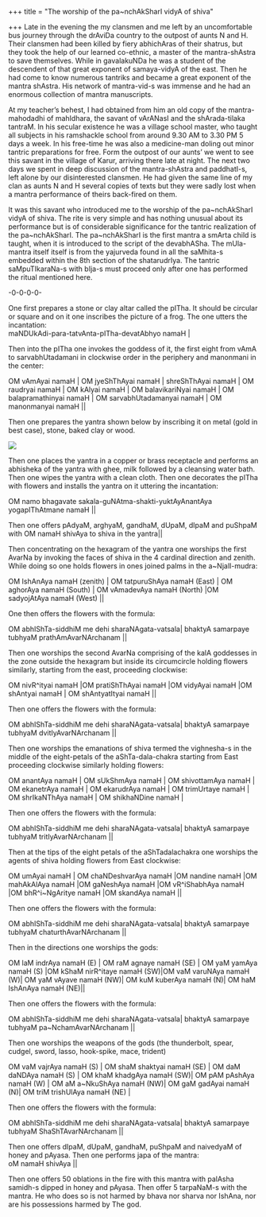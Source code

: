 +++
title = "The worship of the pa~nchAkSharI vidyA of shiva"

+++
Late in the evening the my clansmen and me left by an uncomfortable bus
journey through the drAviDa country to the outpost of aunts N and H.
Their clansmen had been killed by fiery abhichAras of their shatrus, but
they took the help of our learned co-ethnic, a master of the
mantra-shAstra to save themselves. While in gavalakuNDa he was a student
of the descendent of that great exponent of samaya-vidyA of the east.
Then he had come to know numerous tantriks and became a great exponent
of the mantra shAstra. His network of mantra-vid-s was immense and he
had an enormous collection of mantra manuscripts.

At my teacher’s
behest, I had obtained from him an old copy of the mantra-mahodadhi of
mahIdhara, the savant of vArANasI and the shArada-tilaka tantraM. In his
secular existence he was a village school master, who taught all
subjects in his ramshackle school from around 9.30 AM to 3.30 PM 5 days
a week. In his free-time he was also a medicine-man doling out minor
tantric preparations for free. Form the outpost of our aunts’ we went to
see this savant in the village of Karur, arriving there late at night.
The next two days we spent in deep discussion of the mantra-shAstra and
paddhatI-s, left alone by our disinterested clansmen. He had given the
same line of my clan as aunts N and H several copies of texts but they
were sadly lost when a mantra performance of theirs back-fired on them.

It was this savant who introduced me to the worship of the
pa\~nchAkSharI vidyA of shiva. The rite is very simple and has nothing
unusual about its performance but is of considerable significance for
the tantric realization of the pa\~nchAkSharI. The pa\~nchAkSharI is the
first mantra a smArta child is taught, when it is introduced to the
script of the devabhASha. The mUla-mantra itself itself is from the
yajurveda found in all the saMhita-s embedded within the 8th section of
the shatarudrIya. The tantric saMpuTIkaraNa-s with bIja-s must proceed
only after one has performed the ritual mentioned here.

\-0-0-0-0-

One first prepares a stone or clay altar called the pITha. It should be
circular or square and on it one inscribes the picture of a frog. The
one utters the incantation:  
maNDUkAdi-para-tatvAnta-pITha-devatAbhyo namaH |

Then into the pITha one invokes the goddess of it, the first eight from
vAmA to sarvabhUtadamani in clockwise order in the periphery and
manonmani in the center:  

OM vAmAyai namaH | OM jyeShThAyai namaH | shreShThAyai namaH | OM
raudryai namaH | OM kAlyai namaH | OM balavikariNyai namaH | OM
balapramathinyai namaH | OM sarvabhUtadamanyai namaH | OM manonmanyai
namaH ||

Then one prepares the yantra shown below by inscribing it on metal (gold
in best case), stone, baked clay or wood.

[![](https://i2.wp.com/photos1.blogger.com/blogger/2010/410/320/shiva_panchakshari.jpg)](http://photos1.blogger.com/blogger/2010/410/1600/shiva_panchakshari.jpg)

Then one places the yantra in a copper or brass receptacle and performs
an abhisheka of the yantra with ghee, milk followed by a cleansing water
bath. Then one wipes the yantra with a clean cloth. Then one decorates
the pITha with flowers and installs the yantra on it uttering the
incantation:  

OM namo bhagavate sakala-guNAtma-shakti-yuktAyAnantAya yogapIThAtmane
namaH ||  

Then one offers pAdyaM, arghyaM, gandhaM, dUpaM, dIpaM and puShpaM with
OM namaH shivAya to shiva in the yantra||

Then concentrating on the hexagram of the yantra one worships the first
AvarNa by invoking the faces of shiva in the 4 cardinal direction and
zenith. While doing so one holds flowers in ones joined palms in the
a\~NjalI-mudra:  

OM IshAnAya namaH (zenith) | OM tatpuruShAya namaH (East) | OM aghorAya
namaH (South) | OM vAmadevAya namaH (North) |OM sadyojAtAya namaH (West)
||  

One then offers the flowers with the formula:  

OM abhIShTa-siddhiM me dehi sharaNAgata-vatsala| bhaktyA samarpaye
tubhyaM prathAmAvarNArchanam ||

Then one worships the second AvarNa comprising of the kalA goddesses in
the zone outside the hexagram but inside its circumcircle holding
flowers similarly, starting from the east, proceeding clockwise:  

OM nivR^ityai namaH |OM pratiShThAyai namaH |OM vidyAyai namaH |OM
shAntyai namaH | OM shAntyatItyai namaH ||  

Then one offers the flowers with the formula:  

OM abhIShTa-siddhiM me dehi sharaNAgata-vatsala| bhaktyA samarpaye
tubhyaM dvitIyAvarNArchanam ||

Then one worships the emanations of shiva termed the vighnesha-s in the
middle of the eight-petals of the aShTa-dala-chakra starting from East
proceeding clockwise similarly holding flowers:  

OM anantAya namaH | OM sUkShmAya namaH | OM shivottamAya namaH | OM
ekanetrAya namaH | OM ekarudrAya namaH | OM trimUrtaye namaH | OM
shrIkaNThAya namaH | OM shikhaNDine namaH |  

Then one offers the flowers with the formula:  

OM abhIShTa-siddhiM me dehi sharaNAgata-vatsala| bhaktyA samarpaye
tubhyaM tritIyAvarNArchanam ||

Then at the tips of the eight petals of the aShTadalachakra one worships
the agents of shiva holding flowers from East clockwise:  

OM umAyai namaH | OM chaNDeshvarAya namaH |OM nandine namaH |OM
mahAkAlAya namaH |OM gaNeshAya namaH |OM vR^iShabhAya namaH |OM
bhR^i\~NgAritye namaH |OM skandAya namaH ||  

Then one offers the flowers with the formula:  

OM abhIShTa-siddhiM me dehi sharaNAgata-vatsala| bhaktyA samarpaye
tubhyaM chaturthAvarNArchanam ||

Then in the directions one worships the gods:  

OM laM indrAya namaH (E) | OM raM agnaye namaH (SE) | OM yaM yamAya
namaH (S) |OM kShaM nirR^itaye namaH (SW)|OM vaM varuNAya namaH (W)| OM
yaM vAyave namaH (NW)| OM kuM kuberAya namaH (N)| OM haM IshAnAya namaH
(NE)||  

Then one offers the flowers with the formula:  

OM abhIShTa-siddhiM me dehi sharaNAgata-vatsala| bhaktyA samarpaye
tubhyaM pa\~NchamAvarNArchanam ||

Then one worships the weapons of the gods (the thunderbolt, spear,
cudgel, sword, lasso, hook-spike, mace, trident)  

OM vaM vajrAya namaH (S) | OM shaM shaktyai namaH (SE) | OM daM daNDAya
namaH (S) | OM khaM khadgAya namaH (SW)| OM pAM pAshAya namaH (W) | OM
aM a\~NkuShAya namaH (NW)| OM gaM gadAyai namaH (N)| OM triM trishUlAya
namaH (NE) |  

Then one offers the flowers with the formula:  

OM abhIShTa-siddhiM me dehi sharaNAgata-vatsala| bhaktyA samarpaye
tubhyaM ShaShTAvarNArchanam ||

Then one offers dIpaM, dUpaM, gandhaM, puShpaM and naivedyaM of honey
and pAyasa. Then one performs japa of the mantra:  
oM namaH shivAya ||  

Then one offers 50 oblations in the fire with this mantra with palAsha
samidh-s dipped in honey and pAyasa. Then offer 5 tarpaNaM-s with the
mantra. He who does so is not harmed by bhava nor sharva nor IshAna, nor
are his possessions harmed by The god.
